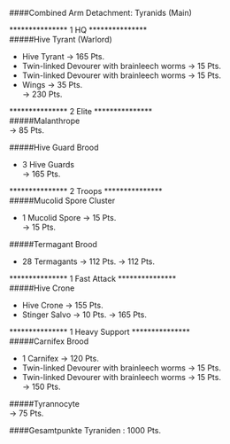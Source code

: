 ####Combined Arm Detachment: Tyranids (Main)  

*************** 1 HQ ***************  
#####Hive Tyrant (Warlord)  
 + Hive Tyrant -> 165 Pts.  
 + Twin-linked Devourer with brainleech worms -> 15 Pts.  
 + Twin-linked Devourer with brainleech worms -> 15 Pts.  
 + Wings -> 35 Pts.  
-> 230 Pts.  

*************** 2 Elite ***************  
#####Malanthrope  
-> 85 Pts.

#####Hive Guard Brood  
 + 3 Hive Guards  
-> 165 Pts.  
  
***************  2 Troops ***************  
#####Mucolid Spore Cluster  
 + 1 Mucolid Spore -> 15 Pts.  
-> 15 Pts.

#####Termagant Brood 
 + 28 Termagants -> 112 Pts.
-> 112 Pts.  

***************  1 Fast Attack ***************  
#####Hive Crone  
 + Hive Crone -> 155 Pts.  
 + Stinger Salvo -> 10 Pts.
-> 165 Pts.    

***************  1 Heavy Support ***************  
#####Carnifex Brood  
 + 1 Carnifex -> 120 Pts.  
 + Twin-linked Devourer with brainleech worms -> 15 Pts.  
 + Twin-linked Devourer with brainleech worms -> 15 Pts.  
-> 150 Pts.  

#####Tyrannocyte  
-> 75 Pts.

####Gesamtpunkte Tyraniden : 1000 Pts.
